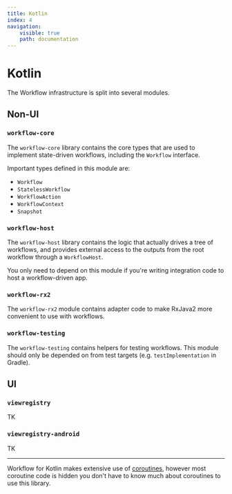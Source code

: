 ```yaml
---
title: Kotlin
index: 4
navigation:
    visible: true
    path: documentation
---
```


# Kotlin

The Workflow infrastructure is split into several modules.

## Non-UI

### `workflow-core`

The `workflow-core` library contains the core types that are used to implement state-driven workflows, including the `Workflow` interface.

Important types defined in this module are:
 - `Workflow`
 - `StatelessWorkflow`
 - `WorkflowAction`
 - `WorkflowContext`
 - `Snapshot`

### `workflow-host`

The `workflow-host` library contains the logic that actually drives a tree of workflows, and provides external access to the outputs from the root workflow through a `WorkflowHost`.

You only need to depend on this module if you're writing integration code to host a workflow-driven app.

### `workflow-rx2`

The `workflow-rx2` module contains adapter code to make RxJava2 more convenient to use with workflows.

### `workflow-testing`

The `workflow-testing` contains helpers for testing workflows. This module should only be depended on from test targets (e.g. `testImplementation` in Gradle).

## UI

### `viewregistry`

TK

### `viewregistry-android`

TK

---

Workflow for Kotlin makes extensive use of [coroutines](https://kotlinlang.org/docs/reference/coroutines-overview.html), however most coroutine code is hidden you don't have to know much about coroutines to use this library.